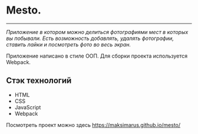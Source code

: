 # Mesto.

---

_Приложение в котором можно делиться фотографиями мест в которых вы побывали._
_Есть возможность добавлять, удалять фотографии, ставить лайки и посмотреть фото во весь экран._

Приложение написано в стиле ООП. Для сборки проекта используется Webpack.

## Стэк технологий

- HTML
- CSS
- JavaScript
- Webpack

Посмотреть проект можно здесь
https://maksimarus.github.io/mesto/
